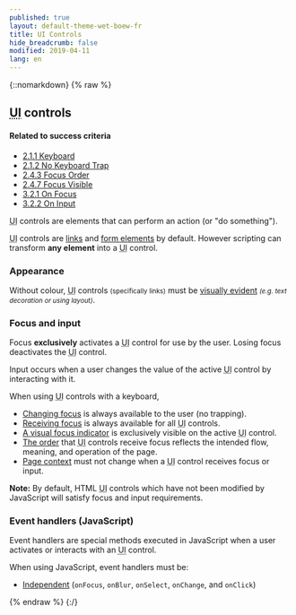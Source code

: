 ```yaml
---
published: true
layout: default-theme-wet-boew-fr
title: UI Controls
hide_breadcrumb: false
modified: 2019-04-11
lang: en
---
```

{::nomarkdown}
{% raw %}
<!-- UI Controls -->
<div class="row">
	<div class="mrgn-lft-md mrgn-rght-md">
		<h2 id="ui" class="page-header">
			<abbr title="User Interface">UI</abbr>
			controls</h2>
	</div>
	<div class="col-md-4 pull-right">
		<div class="panel panel-default">
			<div class="panel-heading">
				<h4 class="panel-title">Related to success criteria</h4>
			</div>
			<div class="panel-body">
				<ul class="list-unstyled">
					<li><a href="http://www.w3.org/TR/2012/NOTE-UNDERSTANDING-WCAG20-20120103/keyboard-operation-keyboard-operable.html" rel="external">2.1.1 Keyboard</a></li>
					<li><a href="http://www.w3.org/TR/2012/NOTE-UNDERSTANDING-WCAG20-20120103/keyboard-operation-trapping.html" rel="external">2.1.2 No Keyboard Trap</a></li>
					<li><a href="http://www.w3.org/TR/2012/NOTE-UNDERSTANDING-WCAG20-20120103/navigation-mechanisms-focus-order.html" rel="external">2.4.3 Focus Order</a></li>
					<li><a href="http://www.w3.org/TR/2012/NOTE-UNDERSTANDING-WCAG20-20120103/navigation-mechanisms-focus-visible.html" rel="external">2.4.7 Focus Visible</a></li>
					<li><a href="http://www.w3.org/TR/2012/NOTE-UNDERSTANDING-WCAG20-20120103/consistent-behavior-receive-focus.html" rel="external">3.2.1 On Focus</a></li>
					<li><a href="http://www.w3.org/TR/UNDERSTANDING-WCAG20/consistent-behavior-unpredictable-change.html" rel="external">3.2.2 On Input</a></li>
				</ul>
			</div>
		</div>
	</div>
	<div class="mrgn-lft-md mrgn-rght-md">
		<p>
			<abbr title="User Interface">UI</abbr>
			controls are elements that can perform an action (or "do something").
		</p>
		<p>
			<abbr title="User Interface">UI</abbr>
			controls are <a href="links-en.html">links</a> and <a href="forms-en.html">form elements</a> by default. However scripting can transform <strong>any element</strong> into a
			<abbr title="User Interface">UI</abbr>
			control.
		</p>
		<h3 id="ap">Appearance</h3>
		<p>
			Without colour,
			<abbr title="User Interface">UI</abbr>
			controls <small>(specifically links)</small> must be <a href="http://www.w3.org/TR/2013/NOTE-WCAG20-TECHS-20130905/F73" rel="external" title="WCAG 2.0, Technique F73">visually evident</a> <small><em>(e.g. text decoration or using layout)</em></small>.
		</p>
		<h3 id="fi">Focus and input</h3>
		<p>
			Focus <strong>exclusively</strong> activates a
			<abbr title="User Interface">UI</abbr>
			control for use by the user. Losing focus deactivates the
			<abbr title="User Interface">UI</abbr>
			control.
		</p>
		<p>
			Input occurs when a user changes the value of the active
			<abbr title="User Interface">UI</abbr>
			control by interacting with it.
		</p>
		<p>
			When using
			<abbr title="User Interface">UI</abbr>
			controls with a keyboard,
		</p>
		<ul>
			<li><a href="http://www.w3.org/TR/2012/NOTE-WCAG20-TECHS-20120103/G21" rel="external" title="WCAG 2.0, Technique G21">Changing focus</a> is always available to the user (no trapping).</li>
			<li><a href="http://www.w3.org/TR/2012/NOTE-WCAG20-TECHS-20120103/G202" rel="external" title="WCAG 2.0, Technique G202">Receiving focus</a> is always available for all
				<abbr title="User Interface">UI</abbr>
				controls.</li>
			<li><a href="http://www.w3.org/TR/2012/NOTE-WCAG20-TECHS-20120103/G149" rel="external" title="WCAG 2.0, Technique G149">A visual focus indicator</a> is exclusively visible on the active
				<abbr title="User Interface">UI</abbr>
				control.</li>
			<li><a href="http://www.w3.org/TR/2012/NOTE-WCAG20-TECHS-20120103/G59" rel="external" title="WCAG 2.0, Technique G59">The order</a> that
				<abbr title="User Interface">UI</abbr>
				controls receive focus reflects the intended flow, meaning, and operation of the page.</li>
			<li><a href="http://www.w3.org/TR/2012/NOTE-WCAG20-TECHS-20120103/G107" rel="external" title="WCAG 2.0, Technique G107">Page context</a> must not change when a
				<abbr title="User Interface">UI</abbr>
				control receives focus or input.</li>
		</ul>
		<div class="alert alert-info">
			<p>
				<strong>Note:</strong> By default, HTML
				<abbr title="User Interface">UI</abbr>
				controls which have not been modified by JavaScript will satisfy focus and input requirements.
			</p>
		</div>
		<h3 id="js">Event handlers (JavaScript)
		</h3>
		<p>
			Event handlers are special methods executed in JavaScript when a user activates or interacts with an
			<abbr title="User Interface">UI</abbr>
			control.
		</p>
		<p>When using JavaScript, event handlers must be:</p>
		<ul>
			<li><a href="http://www.w3.org/TR/2012/NOTE-WCAG20-TECHS-20120103/SCR20.html" rel="external" title="WCAG 2.0 Technique SCR20">Independent</a> (<code>onFocus</code>, <code>onBlur</code>, <code>onSelect</code>, <code>onChange</code>, and <code>onClick</code>)</li>
		</ul>
	</div>
</div>
{% endraw %}
{:/}
